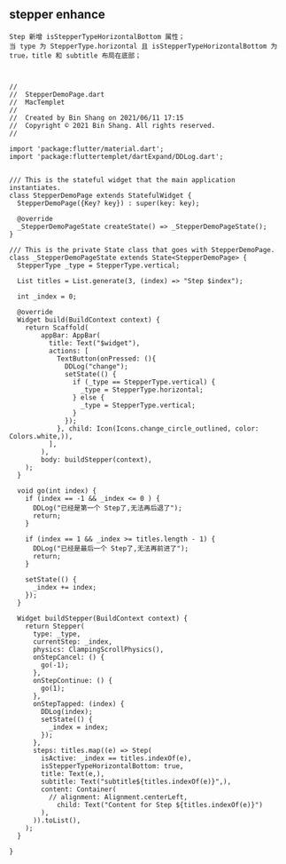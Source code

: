 ## stepper enhance


    Step 新增 isStepperTypeHorizontalBottom 属性；
    当 type 为 StepperType.horizontal 且 isStepperTypeHorizontalBottom 为 true，title 和 subtitle 布局在底部；



    //
    //	StepperDemoPage.dart
    //	MacTemplet
    //
    //	Created by Bin Shang on 2021/06/11 17:15
    //	Copyright © 2021 Bin Shang. All rights reserved.
    //
    
    import 'package:flutter/material.dart';
    import 'package:fluttertemplet/dartExpand/DDLog.dart';
    
    
    /// This is the stateful widget that the main application instantiates.
    class StepperDemoPage extends StatefulWidget {
      StepperDemoPage({Key? key}) : super(key: key);
    
      @override
      _StepperDemoPageState createState() => _StepperDemoPageState();
    }
    
    /// This is the private State class that goes with StepperDemoPage.
    class _StepperDemoPageState extends State<StepperDemoPage> {
      StepperType _type = StepperType.vertical;
    
      List titles = List.generate(3, (index) => "Step $index");
    
      int _index = 0;
    
      @override
      Widget build(BuildContext context) {
        return Scaffold(
            appBar: AppBar(
              title: Text("$widget"),
              actions: [
                TextButton(onPressed: (){
                  DDLog("change");
                  setState(() {
                    if (_type == StepperType.vertical) {
                      _type = StepperType.horizontal;
                    } else {
                      _type = StepperType.vertical;
                    }
                  });
                }, child: Icon(Icons.change_circle_outlined, color: Colors.white,)),
              ],
            ),
            body: buildStepper(context),
        );
      }
    
      void go(int index) {
        if (index == -1 && _index <= 0 ) {
          DDLog("已经是第一个 Step了,无法再后退了");
          return;
        }
    
        if (index == 1 && _index >= titles.length - 1) {
          DDLog("已经是最后一个 Step了,无法再前进了");
          return;
        }
    
        setState(() {
          _index += index;
        });
      }
    
      Widget buildStepper(BuildContext context) {
        return Stepper(
          type: _type,
          currentStep: _index,
          physics: ClampingScrollPhysics(),
          onStepCancel: () {
            go(-1);
          },
          onStepContinue: () {
            go(1);
          },
          onStepTapped: (index) {
            DDLog(index);
            setState(() {
              _index = index;
            });
          },
          steps: titles.map((e) => Step(
            isActive: _index == titles.indexOf(e),
            isStepperTypeHorizontalBottom: true,
            title: Text(e,),
            subtitle: Text("subtitle${titles.indexOf(e)}",),
            content: Container(
              // alignment: Alignment.centerLeft,
                child: Text("Content for Step ${titles.indexOf(e)}")
            ),
          )).toList(),
        );
      }

    }
